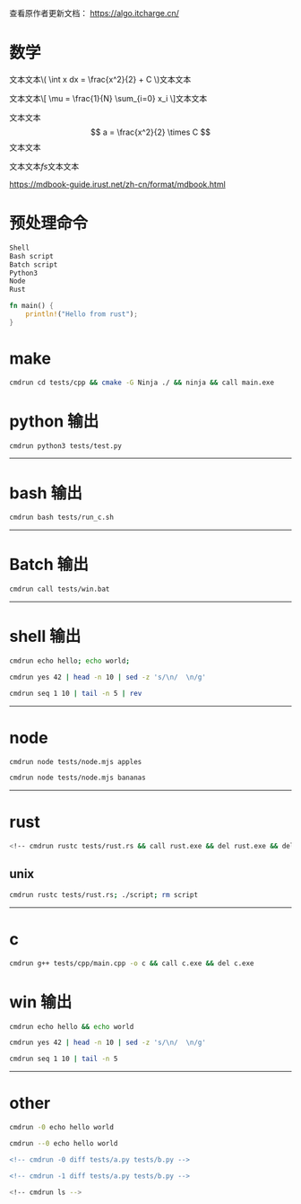 查看原作者更新文档： https://algo.itcharge.cn/

# 数学

文本文本\\( \int x dx = \frac{x^2}{2} + C \\)文本文本

文本文本\\[ \mu = \frac{1}{N} \sum_{i=0} x_i \\]文本文本

文本文本$$ a = \frac{x^2}{2} \times C $$文本文本

文本文本$fs$文本文本


https://mdbook-guide.irust.net/zh-cn/format/mdbook.html

# 预处理命令

```bash
Shell
Bash script
Batch script
Python3
Node
Rust
```

```rust
fn main() {
    println!("Hello from rust");
}
```
# make 
```bash
cmdrun cd tests/cpp && cmake -G Ninja ./ && ninja && call main.exe
```

# python 输出

```bash
cmdrun python3 tests/test.py
```

<!-- cmdrun python3 tests/test.py -->

---

# bash 输出

```bash
cmdrun bash tests/run_c.sh
```

<!-- cmdrun bash tests/run_c.sh -->

---

# Batch 输出

```bash
cmdrun call tests/win.bat
```

<!-- cmdrun call tests/win.bat -->

---

# shell 输出

```bash
cmdrun echo hello; echo world;
```
<!-- cmdrun echo oui; echo non; -->

```bash
cmdrun yes 42 | head -n 10 | sed -z 's/\n/  \n/g'
```

<!-- cmdrun yes 42 | head -n 10 | sed -z 's/\n/  \n/g' -->

```bash
cmdrun seq 1 10 | tail -n 5 | rev 
```

<!-- cmdrun seq 1 10 | tail -n 5 | rev -->

---

# node

```bash
cmdrun node tests/node.mjs apples 
```

<!-- cmdrun node tests/node.mjs apples  -->

```bash
cmdrun node tests/node.mjs bananas 
```

<!-- cmdrun node tests/node.mjs bananas --> 



---

# rust

```bash
<!-- cmdrun rustc tests/rust.rs && call rust.exe && del rust.exe && del rust.pdb -->
```
<!-- cmdrun rustc tests/rust.rs && call rust.exe && del rust.exe && del rust.pdb -->

## unix

```bash
cmdrun rustc tests/rust.rs; ./script; rm script
```

<!-- cmdrun rustc tests/rust.rs; ./script; rm script -->

---

# c

```bash
cmdrun g++ tests/cpp/main.cpp -o c && call c.exe && del c.exe
```

<!-- cmdrun g++ tests/cpp/main.cpp -o c && call c.exe && del c.exe-->

# win  输出

```bash
cmdrun echo hello && echo world
```

<!-- cmdrun echo hello && echo world -->

```bash
cmdrun yes 42 | head -n 10 | sed -z 's/\n/  \n/g' 
```

<!-- cmdrun yes 42 | head -n 10 | sed -z 's/\n/  \n/g' -->

```bash
cmdrun seq 1 10 | tail -n 5
```

<!-- cmdrun seq 1 10 | tail -n 5 -->


---



# other

```bash
cmdrun -0 echo hello world
```

<!-- cmdrun -0 echo hello world -->

```bash
cmdrun --0 echo hello world
```

<!-- cmdrun --0 echo hello world -->



```diff
<!-- cmdrun -0 diff tests/a.py tests/b.py -->
```

```diff
<!-- cmdrun -1 diff tests/a.py tests/b.py -->
```

```bash
<!-- cmdrun ls -->
```
